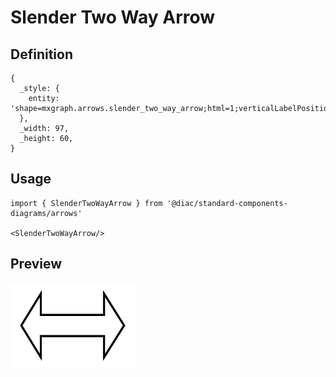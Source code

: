# Slender Two Way Arrow

## Definition

```
{
  _style: { 
    entity: 'shape=mxgraph.arrows.slender_two_way_arrow;html=1;verticalLabelPosition=bottom;verticalAlign=top;strokeWidth=2;strokeColor=#000000;',
  },
  _width: 97,
  _height: 60,
}
```

## Usage

```
import { SlenderTwoWayArrow } from '@diac/standard-components-diagrams/arrows'

<SlenderTwoWayArrow/>
```

## Preview

<img src="./slender-two-way-arrow.png" width="200"/>
